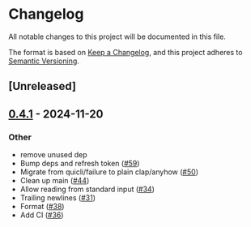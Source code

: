 # Changelog

All notable changes to this project will be documented in this file.

The format is based on [Keep a Changelog](https://keepachangelog.com/en/1.0.0/),
and this project adheres to [Semantic Versioning](https://semver.org/spec/v2.0.0.html).

## [Unreleased]

## [0.4.1](https://github.com/flying-sheep/rust-rst/compare/rst-v0.4.0...rst-v0.4.1) - 2024-11-20

### Other

- remove unused dep
- Bump deps and refresh token ([#59](https://github.com/flying-sheep/rust-rst/pull/59))
- Migrate from quicli/failure to plain clap/anyhow ([#50](https://github.com/flying-sheep/rust-rst/pull/50))
- Clean up main ([#44](https://github.com/flying-sheep/rust-rst/pull/44))
- Allow reading from standard input ([#34](https://github.com/flying-sheep/rust-rst/pull/34))
- Trailing newlines ([#31](https://github.com/flying-sheep/rust-rst/pull/31))
- Format ([#38](https://github.com/flying-sheep/rust-rst/pull/38))
- Add CI ([#36](https://github.com/flying-sheep/rust-rst/pull/36))
